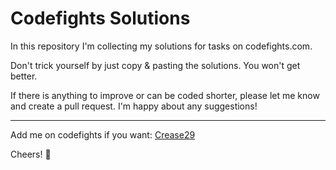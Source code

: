 # Codefights Solutions

In this repository I'm collecting my solutions for tasks on codefights.com.

Don't trick yourself by just copy & pasting the solutions. You won't get better.

If there is anything to improve or can be coded shorter, please let me know and create a pull request. I'm happy about any suggestions!

-------

Add me on codefights if you want: [Crease29](https://codefights.com/profile/crease29)

Cheers! :metal:  
